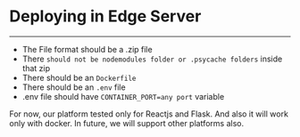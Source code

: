# Deploying in Edge Server
---
- The File format should be a .zip file
- There `should not be nodemodules folder or .psycache folders` inside that zip
- There should be an `Dockerfile`
- There should be an `.env` file
- .env file should have `CONTAINER_PORT=any port` variable


For now, our platform tested only for Reactjs and Flask. And also it will work only with docker. In future, we will support other platforms also.